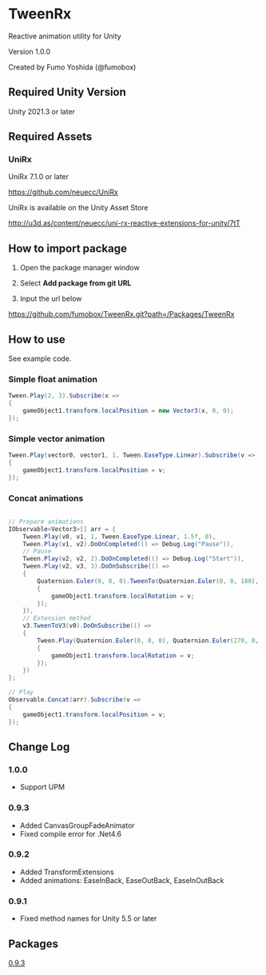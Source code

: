 # TweenRx

Reactive animation utility for Unity

Version 1.0.0

Created by Fumo Yoshida (@fumobox)

## Required Unity Version

Unity 2021.3 or later

## Required Assets

### UniRx

UniRx 7.1.0 or later

https://github.com/neuecc/UniRx

UniRx is available on the Unity Asset Store

http://u3d.as/content/neuecc/uni-rx-reactive-extensions-for-unity/7tT

## How to import package

1. Open the package manager window

2. Select <b>Add package from git URL</b>

3. Input the url below

https://github.com/fumobox/TweenRx.git?path=/Packages/TweenRx

## How to use

See example code.

### Simple float animation

```csharp
Tween.Play(2, 3).Subscribe(x =>
{
    gameObject1.transform.localPosition = new Vector3(x, 0, 0);
});
```
### Simple vector animation

```csharp
Tween.Play(vector0, vector1, 1, Tween.EaseType.Linear).Subscribe(v =>
{
    gameObject1.transform.localPosition = v;
});
```
###  Concat animations

```csharp

// Prepare animations
IObservable<Vector3>[] arr = {
    Tween.Play(v0, v1, 1, Tween.EaseType.Linear, 1.5f, 0),
    Tween.Play(v1, v2).DoOnCompleted(() => Debug.Log("Pause")),
    // Pause
    Tween.Play(v2, v2, 2).DoOnCompleted(() => Debug.Log("Start")),
    Tween.Play(v2, v3, 3).DoOnSubscribe(() =>
    {
        Quaternion.Euler(0, 0, 0).TweenTo(Quaternion.Euler(0, 0, 180), 1.5f).Subscribe(v =>
        {
            gameObject1.transform.localRotation = v;
        });
    }),
    // Extension method
    v3.TweenToV3(v0).DoOnSubscribe(() =>
    {
        Tween.Play(Quaternion.Euler(0, 0, 0), Quaternion.Euler(270, 0, 0)).Subscribe(v =>
        {
            gameObject1.transform.localRotation = v;
        });
    })
};

// Play
Observable.Concat(arr).Subscribe(v =>
{
    gameObject1.transform.localPosition = v;
});

```
## Change Log

### 1.0.0

- Support UPM

### 0.9.3

- Added CanvasGroupFadeAnimator
- Fixed compile error for .Net4.6

### 0.9.2

- Added TransformExtensions
- Added animations: EaseInBack, EaseOutBack, EaseInOutBack

### 0.9.1

- Fixed method names for Unity 5.5 or later

## Packages

[0.9.3](/Release/tweenrx_0.9.3.unitypackage)
